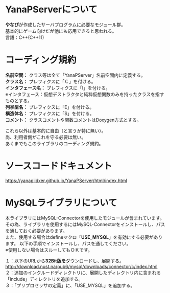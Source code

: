 # YanaPServerについて
**やなぴ**が作成したサーバプログラムに必要なモジュール群。  
基本的にゲーム向けだが他にも応用できると思われる。  
言語：C++(C++11)

# コーディング規約
**名前空間：** クラス等は全て「YanaPServer」名前空間内に定義する。  
**クラス名：** プレフィクスに「Ｃ」を付ける。  
**インタフェース名：** プレフィクスに「I」を付ける。  
※インタフェース：仮想デストラクタと純粋仮想関数のみを持ったクラスを指すものとする。  
**列挙型名：** プレフィクスに「E」を付ける。  
**構造体名：** プレフィクスに「S」を付ける。  
**コメント：** クラスコメントや関数コメントはDoxygen方式とする。  

これら以外は基本的に自由（と言うか特に無い）。  
尚、利用者側がこれを守る必要は無い。  
あくまでもこのライブラリのコーディング規約。  

# ソースコードドキュメント
https://yanapiidxer.github.io/YanaPServer/html/index.html

# MySQLライブラリについて
本ライブラリにはMySQL-Connectorを使用したモジュールが含まれています。  
その為、ライブラリを使用するにはMySQL-Connectorをインストールし、パスを通しておく必要があります。  
また、使用する場合はdefineマクロ「**USE_MYSQL**」を有効にする必要があります。
以下の手順でインストールし、パスを通してください。  
※使用しない場合はスルーしてもＯＫです。  

１：以下のURLから**32Bit版を**ダウンロードし、展開する。  
http://download.nust.na/pub6/mysql/downloads/connector/c/index.html  
２：追加のインクルードディレクトリに、展開したディレクトリ内に含まれる「include」ディレクトリを追加する。  
３：「プリプロセッサの定義」に、「USE_MYSQL」を追加する。  
